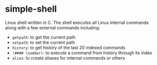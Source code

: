 # simple-shell

Linux shell written in C. The shell executes all Linux internal commands along with a few external commands including:

* `getpath`: to get the current path
* `setpath`: to set the current path
* `history`: to get history of the last 20 indexed commands
* `!#### (number)`: to execute a command from history through its index
* `alias`: to create aliases for internal commands or others
